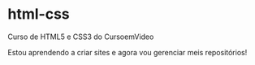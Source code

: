 # html-css
 Curso de HTML5 e CSS3 do CursoemVideo

 Estou aprendendo a criar sites e agora vou gerenciar meis repositórios!

